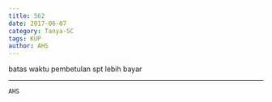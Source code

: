 ```yaml
---
title: 562
date: 2017-06-07
category: Tanya-SC
tags: KUP
author: AHS
---
```


batas waktu pembetulan spt lebih bayar

---



`AHS`
